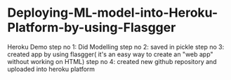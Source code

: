 # Deploying-ML-model-into-Heroku-Platform-by-using-Flasgger
Heroku Demo
step no 1: Did Modelling
step no 2: saved in pickle
step no 3: created app by using flasgger( it's an easy way to create an "web app" without working on HTML)
step no 4: created new github repository and uploaded into heroku platform

